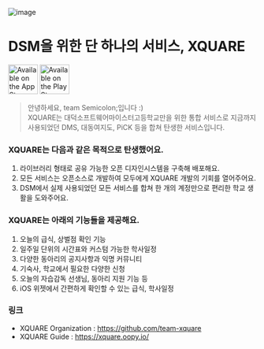 ![image](https://user-images.githubusercontent.com/67373938/225011454-59943482-b4f7-4a18-adbe-5cf08d711bd4.gif)
# DSM을 위한 단 하나의 서비스, XQUARE

<a href='https://apps.apple.com/kr/app/xquare/id1633067002'><img alt='Available on the App Store' src='https://user-images.githubusercontent.com/67373938/227817078-7aab7bea-3af0-4930-b341-1a166a39501d.svg' height='60px'/></a> 
<a href='https://play.google.com/store/apps/details?id=com.xquare.xquare_android'><img alt='Available on the Play Store' src='https://user-images.githubusercontent.com/67373938/227817080-0c069757-4000-4e3e-919b-b062e667ecc4.svg' height='60px'/></a>

> 안녕하세요, team Semicolon;입니다 :)  
XQUARE는 대덕소프트웨어마이스터고등학교만을 위한 통합 서비스로 지금까지 사용되었던 DMS, 대동여지도, PiCK 등을 합쳐 탄생한 서비스입니다.

### XQUARE는 다음과 같은 목적으로 탄생했어요.
1. 라이브러리 형태로 공유 가능한 오픈 디자인시스템을 구축해 배포해요.
2. 모든 서비스는 오픈소스로 개발하여 모두에게 XQUARE 개발의 기회를 열어주어요.
3. DSM에서 실제 사용되었던 모든 서비스를 합쳐 한 개의 계정만으로 편리한 학교 생활을 도와주어요.

### XQUARE는 아래의 기능들을 제공해요.
1. 오늘의 급식, 상벌점 확인 기능
2. 일주일 단위의 시간표와 커스텀 가능한 학사일정
3. 다양한 동아리의 공지사항과 익명 커뮤니티
4. 기숙사, 학교에서 필요한 다양한 신청
5. 오늘의 자습감독 선생님, 동아리 지원 기능 등
6. iOS 위젯에서 간편하게 확인할 수 있는 급식, 학사일정

### 링크
* XQUARE Organization : https://github.com/team-xquare 
* XQUARE Guide : https://xquare.oopy.io/
